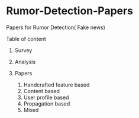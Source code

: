 # Rumor-Detection-Papers
Papers for Rumor Detection( Fake news) 

Table of content
1. Survey

2. Analysis

3. Papers
   1) Handcrafted feature based
   2) Content based
   3) User profile based
   4) Propagation based
   5) Mixed
